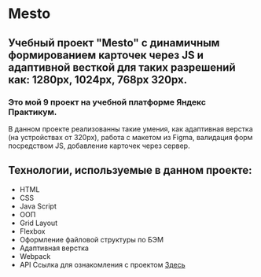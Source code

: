 # Mesto
## Учебный проект "Mesto" с динамичным формированием карточек через JS и адаптивной весткой для таких разрешений как: 1280px, 1024px, 768px 320px.

### Это мой 9 проект на учебной платформе Яндекс Практикум.
В данном проекте реализованны такие умения, как адаптивная верстка (на устройствах от 320px), работа с макетом из Figma, валидация форм посредством JS, добавление карточек через сервер.

## Технологии, используемые в данном проекте:

* HTML
* CSS
* Java Script
* ООП
* Grid Layout
* Flexbox
* Оформление файловой структуры по БЭМ
* Адаптивная верстка
* Webpack
* API
  Ссылка для ознакомления с проектом [Здесь](https://Sonyamaster1.github.io/mesto/)
